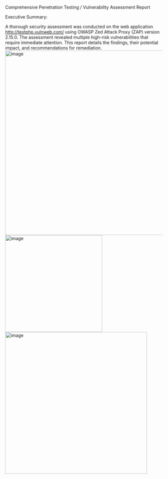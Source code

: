 Comprehensive Penetration Testing / Vulnerability Assessment Report

Executive Summary:

A thorough security assessment was conducted on the web application http://testphp.vulnweb.com/ using OWASP Zed Attack Proxy (ZAP) version 2.15.0. The assessment revealed multiple high-risk vulnerabilities that require immediate attention. This report details the findings, their potential impact, and recommendations for remediation.
<img width="590" alt="image" src="https://github.com/user-attachments/assets/824bc51a-0ae9-404b-9231-b3a274af7a0b">
<img width="310" alt="image" src="https://github.com/user-attachments/assets/bd7b284b-83cf-4a9a-b740-ca49856b2c6a">
<img width="453" alt="image" src="https://github.com/user-attachments/assets/d813628e-c2d9-4d16-9420-9d71793cd064">
